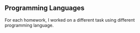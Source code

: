 ## Programming Languages


For each homework, I worked on a different task using different programming language.
